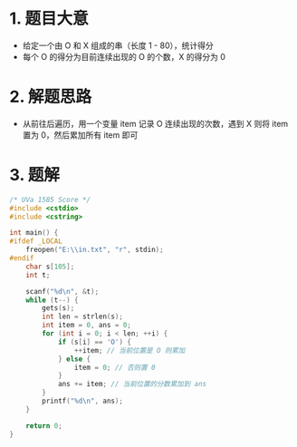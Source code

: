 
# 1. 题目大意

- 给定一个由 O 和 X 组成的串（长度 1 - 80），统计得分
- 每个 O 的得分为目前连续出现的 O 的个数，X 的得分为 0

# 2. 解题思路

- 从前往后遍历，用一个变量 item 记录 O 连续出现的次数，遇到 X 则将 item 置为 0，然后累加所有 item 即可

# 3. 题解

```C++
/* UVa 1585 Score */
#include <cstdio>
#include <cstring>

int main() {
#ifdef _LOCAL
    freopen("E:\\in.txt", "r", stdin);
#endif
    char s[105];
    int t;

    scanf("%d\n", &t);
    while (t--) {
        gets(s);
        int len = strlen(s);
        int item = 0, ans = 0;
        for (int i = 0; i < len; ++i) {
            if (s[i] == 'O') {
                ++item; // 当前位置是 O 则累加
            } else {
                item = 0; // 否则置 0
            }
            ans += item; // 当前位置的分数累加到 ans
        }
        printf("%d\n", ans);
    }

    return 0;
}
```